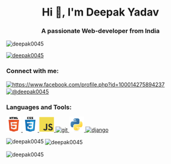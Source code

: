 <h1 align="center">Hi 👋, I'm Deepak Yadav</h1>
<h3 align="center">A passionate Web-developer from India</h3>

<p align="left"> <img src="https://komarev.com/ghpvc/?username=deepak0045&label=Profile%20views&color=0e75b6&style=flat" alt="deepak0045" /> </p>

<p align="left"> <a href="https://github.com/ryo-ma/github-profile-trophy"><img src="https://github-profile-trophy.vercel.app/?username=deepak0045" alt="deepak0045" /></a> </p>

<h3 align="left">Connect with me:</h3>
<p align="left">
<a href="https://fb.com/[https://www.facebook.com/profile.php?id=100014275894237](https://www.facebook.com/profile.php?id=100014275894237&mibextid=rS40aB7S9Ucbxw6v)" target="blank"><img align="center" src="https://raw.githubusercontent.com/rahuldkjain/github-profile-readme-generator/master/src/images/icons/Social/facebook.svg" alt="https://www.facebook.com/profile.php?id=100014275894237" height="30" width="40" /></a>
<a href="https://medium.com/@deepak0045" target="blank"><img align="center" src="https://raw.githubusercontent.com/rahuldkjain/github-profile-readme-generator/master/src/images/icons/Social/medium.svg" alt="@deepak0045" height="30" width="40" /></a>
</p>

<h3 align="left">Languages and Tools:</h3>
<p align="left">
  <a href="https://www.w3.org/html/" target="_blank" rel="noreferrer">
    <img src="https://raw.githubusercontent.com/devicons/devicon/master/icons/html5/html5-original-wordmark.svg" alt="html5" width="40" height="40"/>
  </a>
  <a href="https://www.w3schools.com/css/" target="_blank" rel="noreferrer">
    <img src="https://raw.githubusercontent.com/devicons/devicon/master/icons/css3/css3-original-wordmark.svg" alt="css3" width="40" height="40"/>
  </a>
  <a href="https://developer.mozilla.org/en-US/docs/Web/JavaScript" target="_blank" rel="noreferrer">
    <img src="https://raw.githubusercontent.com/devicons/devicon/master/icons/javascript/javascript-original.svg" alt="javascript" width="40" height="40"/>
  </a>
  <a href="https://git-scm.com/" target="_blank" rel="noreferrer">
    <img src="https://www.vectorlogo.zone/logos/git-scm/git-scm-icon.svg" alt="git" width="40" height="40"/>
  </a>
  <a href="https://www.python.org" target="_blank" rel="noreferrer">
    <img src="https://raw.githubusercontent.com/devicons/devicon/master/icons/python/python-original.svg" alt="python" width="40" height="40"/>
  </a>
  <a href="https://www.djangoproject.com/" target="_blank" rel="noreferrer">
    <img src="https://cdn.worldvectorlogo.com/logos/django.svg" alt="django" width="40" height="40"/>
  </a>
</p>


<p><img align="left" src="https://github-readme-stats.vercel.app/api/top-langs?username=deepak0045&show_icons=true&locale=en&layout=compact" alt="deepak0045" /></p>

<p>&nbsp;<img align="center" src="https://github-readme-stats.vercel.app/api?username=deepak0045&show_icons=true&locale=en" alt="deepak0045" /></p>

<p><img align="center" src="https://github-readme-streak-stats.herokuapp.com/?user=deepak0045&" alt="deepak0045" /></p>
